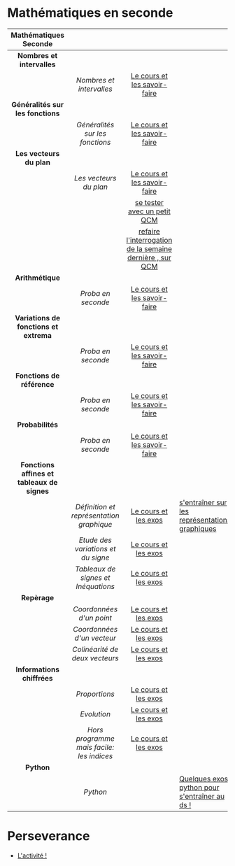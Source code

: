 # Mathématiques en seconde


|**Mathématiques Seconde**||||
|:----------------:|:---------------:|:----------:|:-----|
|**Nombres et intervalles**||||
||*Nombres et intervalles*|[Le cours et les savoir-faire](m_2_ch1.pdf)||
|**Généralités sur les fonctions**||||
||*Généralités sur les fonctions*|[Le cours et les savoir-faire](m_2_ch2.pdf)||
|**Les vecteurs du plan**||||
||*Les vecteurs du plan*|[Le cours et les savoir-faire](m_2_ch3.pdf)||
|||[se tester avec un petit QCM](https://doctools.dgpad.net/exam.php?datas=eyJiYXNlaWQiOiIxWHhYckM2cFFlZzlWdzNVa1I1NzJFTFY0VUV1Y3Q5Q0pkQkJFNGhQX3NubyIsImRlX2Jhc2UiOiIxNWtnV0tfQmNXenhnSER5NjlrVDUyc0ZacmpUSmNsSDg2V19kMWFhNERxTSIsImlkIjoiMUhYQzk0MlJtb0FqdEgxR3hQaWlndldJb1VnU3Bzc1dGVHNiU2hWVjhKQ2MiLCJ1c2VycyI6IkFub255bWUifQ==)|
||| [refaire l'interrogation de la semaine dernière , sur QCM](https://doctools.dgpad.net/exam.php?datas=eyJiYXNlaWQiOiIxWHhYckM2cFFlZzlWdzNVa1I1NzJFTFY0VUV1Y3Q5Q0pkQkJFNGhQX3NubyIsImRlX2Jhc2UiOiIxNWtnV0tfQmNXenhnSER5NjlrVDUyc0ZacmpUSmNsSDg2V19kMWFhNERxTSIsImlkIjoiMWRmNlprS2I4YlNidVlmNTVOaG1EOUNXYTlMdklOOGNhbFZ5bEdKMm02dm8iLCJ1c2VycyI6IkFub255bWUifQ==)|
|**Arithmétique**||||
||*Proba en seconde*|[Le cours et les savoir-faire](m_2_ch4.pdf)||
|**Variations de fonctions et extrema**||||
||*Proba en seconde*|[Le cours et les savoir-faire](m_2_ch5.pdf)||
|**Fonctions de référence**||||
||*Proba en seconde*|[Le cours et les savoir-faire](m_2_ch6.pdf)||
|**Probabilités**||||
||*Proba en seconde*|[Le cours et les savoir-faire](m_2_ch7.pdf)||
|**Fonctions affines et tableaux de signes**||||
||*Définition et représentation graphique*|[Le cours et les exos](m_2_fonctions_affines_1.pdf)|[s'entraîner sur les représentations graphiques](https://doctools.dgpad.net/exam.php?datas=eyJiYXNlaWQiOiIxWHhYckM2cFFlZzlWdzNVa1I1NzJFTFY0VUV1Y3Q5Q0pkQkJFNGhQX3NubyIsImRlX2Jhc2UiOiIxNWtnV0tfQmNXenhnSER5NjlrVDUyc0ZacmpUSmNsSDg2V19kMWFhNERxTSIsImlkIjoiMThZUlpqWVU0VU1zVWl6UmZUUjVHVzhQeUlINW0zVDNLSXMyOGItMDg1aGciLCJ1c2VycyI6IkFub255bWUifQ==)|
||*Etude des variations et du signe*|[Le cours et les exos](m_2_fonctions_affines_2.pdf)||
||*Tableaux de signes et Inéquations*|[Le cours et les exos](m_2_fonctions_affines_3.pdf)||
|**Repèrage**||||
||*Coordonnées d'un point*|[Le cours et les exos](m_2_repere_1.pdf)||
||*Coordonnées d'un vecteur*|[Le cours et les exos](m_2_repere_2.pdf)||
||*Colinéarité de deux vecteurs*|[Le cours et les exos](m_2_repere_3.pdf)||
|**Informations chiffrées**||||
||*Proportions*|[Le cours et les exos](m_2_info_1.pdf)||
||*Evolution*|[Le cours et les exos](m_2_info_2.pdf)||
||*Hors programme mais facile: les indices*|[Le cours et les exos](m_2_info_3.pdf)||
|**Python**||||
||*Python*||[Quelques exos python pour s'entraîner au ds !](m_2_python.pdf)|


# Perseverance
- [L'activité !](m_2_nasa.pdf)
